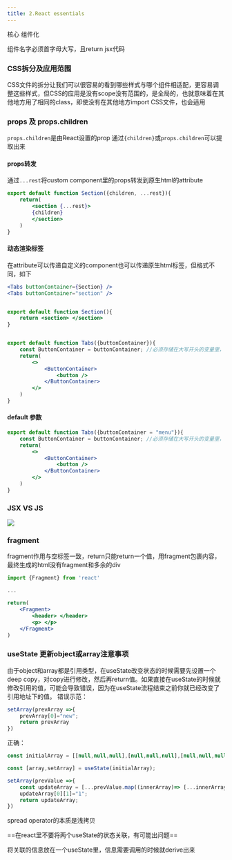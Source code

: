 ```yaml
---
title: 2.React essentials
---
```

核心 组件化

组件名字必须首字母大写，且return jsx代码

### CSS拆分及应用范围

CSS文件的拆分让我们可以很容易的看到哪些样式与哪个组件相适配，更容易调整这些样式，但CSS的应用是没有scope没有范围的，是全局的，也就意味着在其他地方用了相同的class，即使没有在其他地方import CSS文件，也会适用

### props 及 props.children

`props.children`是由React设置的prop
通过`{children}`或`props.children`可以提取出来

#### props转发
通过`...rest`将custom component里的props转发到原生html的attribute
```jsx
export default function Section({children, ...rest}){
	return(
		<section {...rest}>
		{children}
		</section>
	)
}
```


#### 动态渲染标签
在attribute可以传递自定义的component也可以传递原生html标签，但格式不同，如下
```jsx
<Tabs buttonContainer={Section} />
<Tabs buttonContainer="section" />


export default function Section(){
	return <section> </section>
}


export default function Tabs({buttonContainer}){
	const ButtonContainer = buttonContainer; //必须存储在大写开头的变量里，否则会读取一个buttonContainer的原生html元素，但并没有
	return(
		<>
			<ButtonContainer>
				<button />
			</ButtonContainer>
		</>
	)
}

```

#### default 参数
```jsx
export default function Tabs({buttonContainer = "menu"}){
	const ButtonContainer = buttonContainer; //必须存储在大写开头的变量里，否则会读取一个buttonContainer的原生html元素，但并没有
	return(
		<>
			<ButtonContainer>
				<button />
			</ButtonContainer>
		</>
	)
}
```

### JSX VS JS
![](/note_images/Pasted%20image%2020240117173850.png)
### fragment

fragment作用与空标签一致，return只能return一个值，用fragment包裹内容，最终生成的html没有fragment和多余的div
```jsx
import {Fragment} from 'react'

...

return(
	<Fragment>
		<header> </header>
		<p> </p>
	</Fragment>
)
```


### useState 更新object或array注意事项

由于object和array都是引用类型，在useState改变状态的时候需要先设置一个deep copy，对copy进行修改，然后再return值。如果直接在useState的时候就修改引用的值，可能会导致错误，因为在useState流程结束之前你就已经改变了引用地址下的值。
错误示范：
```js
setArray(prevArray =>{
	prevArray[0]="new";
	return prevArray
})
```

正确：

```jsx
const initialArray = [[null,null,null],[null,null,null],[null,null,null]]

const [array,setArray] = useState(initialArray);

setArray(prevValue =>{
	const updateArray = [...prevValue.map((innerArray)=> [...innerArray])]; //对数组进行深拷贝
	updateArray[0][1]="1";
	return updateArray;
})
```

spread operator的本质是浅拷贝


==在react里不要将两个useState的状态关联，有可能出问题==

将关联的信息放在一个useState里，信息需要调用的时候就derive出来

